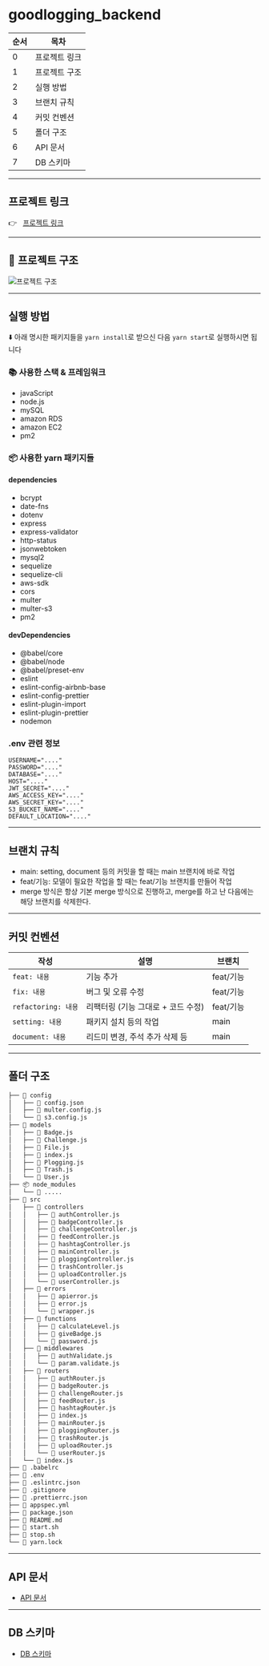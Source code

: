 # goodlogging_backend

순서 | 목차 
| --- | ---
| 0 | 프로젝트 링크
| 1 | 프로젝트 구조 
| 2 | 실행 방법 
| 3 | 브랜치 규칙
| 4 | 커밋 컨벤션
| 5 | 폴더 구조
| 6 | API 문서
| 7 | DB 스키마
* * *

## 프로젝트 링크
👉 &nbsp; [프로젝트 링크](https://www.goodlogging.p-e.kr)

* * *

## 🔎 프로젝트 구조
![프로젝트 구조](https://user-images.githubusercontent.com/90085154/184902216-523b7956-348e-4065-a6bf-8c7b43183383.png)

* * *

## 실행 방법
⬇️ 아래 명시한 패키지들을 ```yarn install```로 받으신 다음 ```yarn start```로 실행하시면 됩니다
### 📚 사용한 스택 & 프레임워크
* javaScript
* node.js
* mySQL
* amazon RDS
* amazon EC2
* pm2
### 📦 사용한 yarn 패키지들
#### dependencies
* bcrypt
* date-fns
* dotenv
* express
* express-validator
* http-status
* jsonwebtoken
* mysql2
* sequelize
* sequelize-cli
* aws-sdk
* cors
* multer
* multer-s3
* pm2
#### devDependencies
* @babel/core
* @babel/node
* @babel/preset-env
* eslint
* eslint-config-airbnb-base
* eslint-config-prettier
* eslint-plugin-import
* eslint-plugin-prettier
* nodemon
### .env 관련 정보
```
USERNAME="...."
PASSWORD="...."
DATABASE="...."
HOST="...."
JWT_SECRET="...."
AWS_ACCESS_KEY="...."
AWS_SECRET_KEY="...."
S3_BUCKET_NAME="...."
DEFAULT_LOCATION="...."
```
* * *

## 브랜치 규칙
* main: setting, document 등의 커밋을 할 때는 main 브랜치에 바로 작업
* feat/기능: 모델이 필요한 작업을 할 때는 feat/기능 브랜치를 만들어 작업
* merge 방식은 항상 기본 merge 방식으로 진행하고, merge를 하고 난 다음에는 해당 브랜치를 삭제한다.
* * * 

## 커밋 컨벤션
작성 | 설명 | 브랜치
| --- | --- | ---
| ```feat: 내용``` | 기능 추가 | feat/기능
| ```fix: 내용``` | 버그 및 오류 수정 | feat/기능
| ```refactoring: 내용``` | 리팩터링 (기능 그대로 + 코드 수정) | feat/기능
| ```setting: 내용``` | 패키지 설치 등의 작업 | main
| ```document: 내용``` | 리드미 변경, 주석 추가 삭제 등 | main
* * *

## 폴더 구조
```bash
├── 📂 config
│   ├── 📜 config.json
│   ├── 📜 multer.config.js
│   └── 📜 s3.config.js
├── 📂 models
│   ├── 📜 Badge.js
│   ├── 📜 Challenge.js
│   ├── 📜 File.js
│   ├── 📜 index.js
│   ├── 📜 Plogging.js
│   ├── 📜 Trash.js
│   └── 📜 User.js
├── 📦 node_modules
│   └── 📂 .....
├── 📂 src
│   ├── 📂 controllers
│   │   ├── 📜 authController.js
│   │   ├── 📜 badgeController.js
│   │   ├── 📜 challengeController.js
│   │   ├── 📜 feedController.js
│   │   ├── 📜 hashtagController.js
│   │   ├── 📜 mainController.js
│   │   ├── 📜 ploggingController.js
│   │   ├── 📜 trashController.js
│   │   ├── 📜 uploadController.js
│   │   └── 📜 userController.js
│   ├── 📂 errors
│   │   ├── 📜 apierror.js
│   │   ├── 📜 error.js
│   │   └── 📜 wrapper.js
│   ├── 📂 functions
│   │   ├── 📜 calculateLevel.js
│   │   ├── 📜 giveBadge.js
│   │   └── 📜 password.js
│   ├── 📂 middlewares
│   │   ├── 📜 authValidate.js
│   │   └── 📜 param.validate.js
│   ├── 📂 routers
│   │   ├── 📜 authRouter.js
│   │   ├── 📜 badgeRouter.js
│   │   ├── 📜 challengeRouter.js
│   │   ├── 📜 feedRouter.js
│   │   ├── 📜 hashtagRouter.js
│   │   ├── 📜 index.js
│   │   ├── 📜 mainRouter.js
│   │   ├── 📜 ploggingRouter.js
│   │   ├── 📜 trashRouter.js
│   │   ├── 📜 uploadRouter.js
│   │   └── 📜 userRouter.js
│   └── 📜 index.js
├── 📜 .babelrc
├── 📜 .env
├── 📜 .eslintrc.json
├── 📜 .gitignore
├── 📜 .prettierrc.json
├── 📜 appspec.yml
├── 📜 package.json
├── 📜 README.md
├── 📜 start.sh
├── 📜 stop.sh
└── 📜 yarn.lock
``` 
* * *

## API 문서
* [API 문서](https://burnt-dahlia-f9e.notion.site/API-fef523bc86db48fd9515d1feeddf5517)

* * *

## DB 스키마
* [DB 스키마](https://burnt-dahlia-f9e.notion.site/DB-308d3a8941ff4320b33e7bc6deb496d3)